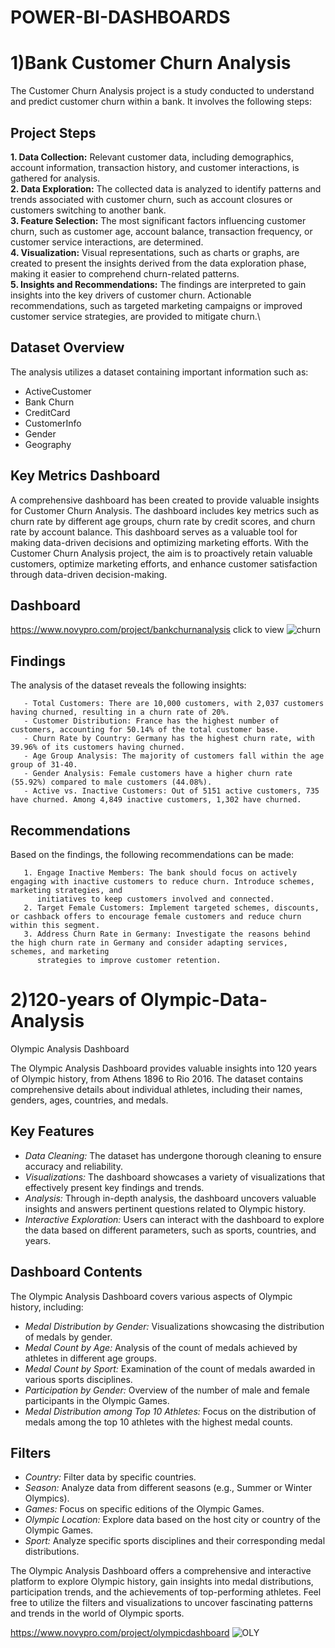 # POWER-BI-DASHBOARDS
# **1)Bank Customer Churn Analysis**
The Customer Churn Analysis project is a study conducted to understand and predict customer churn within a bank. It involves the following steps:

## Project Steps
**1. Data Collection:** Relevant customer data, including demographics, account information, transaction history, and customer interactions, is gathered for analysis.\
**2. Data Exploration:** The collected data is analyzed to identify patterns and trends associated with customer churn, such as account closures or customers switching to another bank.\
**3. Feature Selection:** The most significant factors influencing customer churn, such as customer age, account balance, transaction frequency, or customer service interactions, are determined.\
**4. Visualization:** Visual representations, such as charts or graphs, are created to present the insights derived from the data exploration phase, making it easier to comprehend churn-related patterns.\
**5. Insights and Recommendations:** The findings are interpreted to gain insights into the key drivers of customer churn. Actionable recommendations, such as targeted marketing campaigns or improved customer service strategies, are provided to mitigate churn.\

## Dataset Overview
The analysis utilizes a dataset containing important information such as:
- ActiveCustomer
- Bank Churn
- CreditCard
- CustomerInfo
- Gender
- Geography
## Key Metrics Dashboard
A comprehensive dashboard has been created to provide valuable insights for Customer Churn Analysis. The dashboard includes key metrics such as churn rate by different age groups, churn rate by credit scores, and churn rate by account balance. This dashboard serves as a valuable tool for making data-driven decisions and optimizing marketing efforts.
With the Customer Churn Analysis project, the aim is to proactively retain valuable customers, optimize marketing efforts, and enhance customer satisfaction through data-driven decision-making.

## Dashboard 
https://www.novypro.com/project/bankchurnanalysis click to view 
![churn](https://user-images.githubusercontent.com/108068313/223757652-ced788bb-9689-48f2-9e5a-016a92585d11.gif)

## **Findings**
The analysis of the dataset reveals the following insights:

       - Total Customers: There are 10,000 customers, with 2,037 customers having churned, resulting in a churn rate of 20%.
       - Customer Distribution: France has the highest number of customers, accounting for 50.14% of the total customer base.
       - Churn Rate by Country: Germany has the highest churn rate, with 39.96% of its customers having churned.
       - Age Group Analysis: The majority of customers fall within the age group of 31-40.
       - Gender Analysis: Female customers have a higher churn rate (55.92%) compared to male customers (44.08%).
       - Active vs. Inactive Customers: Out of 5151 active customers, 735 have churned. Among 4,849 inactive customers, 1,302 have churned.

## **Recommendations**
Based on the findings, the following recommendations can be made:

       1. Engage Inactive Members: The bank should focus on actively engaging with inactive customers to reduce churn. Introduce schemes, marketing strategies, and 
          initiatives to keep customers involved and connected.
       2. Target Female Customers: Implement targeted schemes, discounts, or cashback offers to encourage female customers and reduce churn within this segment.
       3. Address Churn Rate in Germany: Investigate the reasons behind the high churn rate in Germany and consider adapting services, schemes, and marketing 
          strategies to improve customer retention.

# **2)120-years of Olympic-Data-Analysis**

Olympic Analysis Dashboard

The Olympic Analysis Dashboard provides valuable insights into 120 years of Olympic history, from Athens 1896 to Rio 2016. The dataset contains comprehensive details about individual athletes, including their names, genders, ages, countries, and medals. 

## Key Features

- *Data Cleaning:* The dataset has undergone thorough cleaning to ensure accuracy and reliability.
- *Visualizations:* The dashboard showcases a variety of visualizations that effectively present key findings and trends.
- *Analysis:* Through in-depth analysis, the dashboard uncovers valuable insights and answers pertinent questions related to Olympic history.
- *Interactive Exploration:* Users can interact with the dashboard to explore the data based on different parameters, such as sports, countries, and years.

## Dashboard Contents

The Olympic Analysis Dashboard covers various aspects of Olympic history, including:
- *Medal Distribution by Gender:* Visualizations showcasing the distribution of medals by gender.
- *Medal Count by Age:* Analysis of the count of medals achieved by athletes in different age groups.
- *Medal Count by Sport:* Examination of the count of medals awarded in various sports disciplines.
- *Participation by Gender:* Overview of the number of male and female participants in the Olympic Games.
- *Medal Distribution among Top 10 Athletes:* Focus on the distribution of medals among the top 10 athletes with the highest medal counts.

## Filters
- *Country:* Filter data by specific countries.
- *Season:* Analyze data from different seasons (e.g., Summer or Winter Olympics).
- *Games:* Focus on specific editions of the Olympic Games.
- *Olympic Location:* Explore data based on the host city or country of the Olympic Games.
- *Sport:* Analyze specific sports disciplines and their corresponding medal distributions.

The Olympic Analysis Dashboard offers a comprehensive and interactive platform to explore Olympic history, gain insights into medal distributions, participation trends, and the achievements of top-performing athletes. Feel free to utilize the filters and visualizations to uncover fascinating patterns and trends in the world of Olympic sports.

https://www.novypro.com/project/olympicdashboard
![OLY](https://user-images.githubusercontent.com/118158987/223755049-61e2b427-2c29-425b-a6dc-edc5714d27e0.gif)


